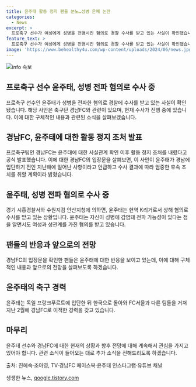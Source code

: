 ```yaml
---
title: 윤주태 활동 정지 팬들 분노…성병 은폐 논란
categories:
  - News
excerpt: >
  프로축구 선수가 여성에게 성병을 전염시킨 혐의로 경찰 수사를 받고 있는 사실이 확인됐습니다. 해당 구단은 선수에 대한 활동 정지 조치를 내렸으며, 수사 결과에 따라 엄중한 조치를 취할 예정이라 밝혔습니다. 윤주태 선수는 현재 수원검찰청 안산지청의 수사를 받고 있으며, 팬들은 이에 대한 실망과 우려를 표현하고 있습니다.
feature_text: >
  프로축구 선수가 여성에게 성병을 전염시킨 혐의로 경찰 수사를 받고 있는 사실이 확인됐습니다. 해당 구단은 선수에 대한 활동 정지 조치를 내렸으며, 수사 결과에 따라 엄중한 조치를 취할 예정이라 밝혔습니다. 윤주태 선수는 현재 수원검찰청 안산지청의 수사를 받고 있으며, 팬들은 이에 대한 실망과 우려를 표현하고 있습니다.
image: 'https://www.behealthy4u.com/wp-content/uploads/2024/06/news.jpg'
---
```


<p><img src="https://www.behealthy4u.com/wp-content/uploads/2024/06/news.jpg" alt="info 속보" /></p>

<h2 data-ke-size="size26">프로축구 선수 윤주태, 성병 전파 혐의로 수사 중</h2>

<p>프로축구 선수인 윤주태가 성병을 전파한 혐의로 경찰에 수사를 받고 있는 사실이 확인됐습니다. 해당 사안은 축구단 경남FC와 관련이 있으며, 현재 수사가 진행 중에 있습니다. 이에 대한 구체적인 내용과 관련된 소식을 살펴보겠습니다.</p>

<p data-ke-size="size16"></p>

<h2>경남FC, 윤주태에 대한 활동 정지 조처 발표</h2>

<p>프로축구팀인 경남FC는 윤주태에 대한 사실관계 확인 이후 활동 정지 조처를 내렸다고 공식 발표했습니다. 이에 대한 경남FC의 입장문을 살펴보면, 이 사안이 윤주태가 경남에 입단하기 전인 지난해에 일어난 사항이라고 언급하고 수사 결과에 따라 엄중한 후속 조치를 취할 계획이라 밝혔습니다.</p>

<p data-ke-size="size16"></p>

<h2>윤주태, 성병 전파 혐의로 수사 중</h2>

<p>경기 시흥경찰서와 수원지검 안산지청에 의하면, 윤주태는 현역 K리거로서 상해 혐의로 수사를 받고 있는 상황입니다. 윤주태는 자신이 성병에 감염돼 전파 가능성이 있다는 점을 알면서도 여성과 성관계를 가진 혐의를 받고 있습니다.</p>

<p data-ke-size="size16"></p>

<h2>팬들의 반응과 앞으로의 전망</h2>

<p>경남FC의 입장문을 확인한 팬들은 윤주태에 대한 반응을 보이고 있는데, 이에 대해 구체적인 내용과 앞으로의 전망을 살펴보도록 하겠습니다.</p>

<p data-ke-size="size16"></p>

<h2>윤주태의 축구 경력</h2>

<p>윤주태는 독일 프랑크푸르트에 입단한 뒤 한국으로 돌아와 FC서울과 다른 팀들을 거쳐 지난 2월에 경남FC로 이적한 경력을 갖고 있습니다.</p>

<p data-ke-size="size16"></p>

<h2>마무리</h2>

<p>윤주태 선수와 경남FC에 대한 현재의 상황과 향후 전망에 대해 계속해서 관심을 가지고 있어야 합니다. 관련 소식이 들어오는 대로 추가 소식을 전해드리도록 하겠습니다.</p>

<p data-ke-size="size16"></p>

<p>출처: 진혜숙·조아영, TV·경남FC 페이스북·윤주태 인스타그램·유튜브 채널</p>
생생한 뉴스, <a href="https://qoogle.tistory.com" rel="dofollow">qoogle.tistory.com</a>



